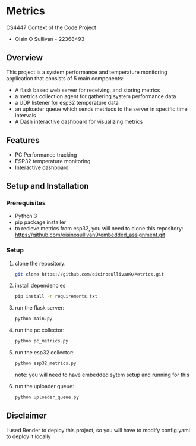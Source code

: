 # Metrics
CS4447 Context of the Code Project
- Oisin O Sullivan - 22368493

## Overview
This project is a system performance and temperature monitoring application that consists of 5 main components:
- A flask based web server for receiving, and storing metrics
- a metrics collection agent for gathering system performance data
- a UDP listener for esp32 temperature data
- an uploader queue which sends metriucs to the server in specific time intervals
- A Dash interactive dashboard for visualizing metrics

## Features
- PC Performance tracking
- ESP32 temperature monitoring
- Interactive dashboard

## Setup and Installation

### Prerequisites
- Python 3
- pip package installer
- to recieve metrics from esp32, you will need to clone this repository: https://github.com/oisinosullivan9/embedded_assignment.git 

### Setup

1. clone the repository:
     ```bash
    git clone https://github.com/oisinosullivan9/Metrics.git
    ```

2. install dependencies
    ```bash
    pip install -r requirements.txt
    ```

3. run the flask  server:
    ```bash
    python main.py
    ```

4. run the pc collector:
    ```bash
    python pc_metrics.py
    ```

5. run the esp32 collector:
    ```bash
    python esp32_metrics.py
    ```
    note: you will need to have embedded sytem setup and running for this

6. run the uploader queue:
    ```bash
    python uploader_queue.py
    ```

## Disclaimer
I used Render to deploy this project, so you will have to modify config.yaml to deploy it locally